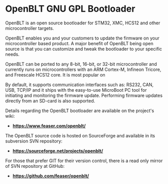 # OpenBLT GNU GPL Bootloader

OpenBLT is an open source bootloader for STM32, XMC, HCS12 and other 
microcontroller targets.

OpenBLT enables you and your customers to update the firmware on your
microcontroller based product. A major benefit of OpenBLT being open source
is that you can customize and tweak the bootloader to your specific needs.

OpenBLT can be ported to any 8-bit, 16-bit, or 32-bit microcontroller and 
currently runs on microcontrollers with an ARM Cortex-M, Infineon Tricore, and
Freescale HCS12 core. It is most popular on 

By default, it supports communication interfaces such as: RS232, CAN, USB, 
TCP/IP and it ships with the easy-to-use MicroBoot PC tool for initiating and
monitoring the firmware update. Performing firmware updates directly from an
SD-card is also supported.

Details regarding the OpenBLT bootloader are available on the project's wiki:

- **https://www.feaser.com/openblt/**

The OpenBLT source code is hosted on SourceForge and available in its 
subversion SVN repository:

- **https://sourceforge.net/projects/openblt/**

For those that prefer GIT for their version control, there is a read only
mirror of SVN repository at GitHub:

- **https://github.com/feaser/openblt/**

